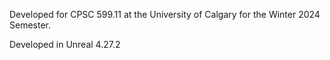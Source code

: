 Developed for CPSC 599.11 at the University of Calgary for the Winter 2024 Semester.

Developed in Unreal 4.27.2
